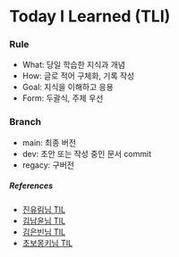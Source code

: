 # Today I Learned (TLI)
### Rule
- What: 당일 학습한 지식과 개념
- How: 글로 적어 구체화, 기록 작성
- Goal: 지식을 이해하고 응용
- Form: 두괄식, 주제 우선

### Branch
 - main: 최종 버전
 - dev: 초안 또는 작성 중인 문서 commit
 - regacy: 구버전

##### References
- [진유림님 TIL](https://github.com/milooy/TIL)
- [김남윤님 TIL](https://github.com/cheese10yun/TIL)
- [김은빈님 TIL](https://github.com/rlaisqls/TIL)
- [초보몽키님 TIL](https://wayhome25.github.io/)
